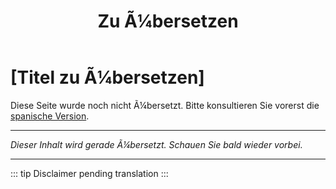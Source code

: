 ﻿---
title: [Zu Ã¼bersetzen]
---

<!-- TODO: translation missing - German version -->

# [Titel zu Ã¼bersetzen]

Diese Seite wurde noch nicht Ã¼bersetzt. Bitte konsultieren Sie vorerst die [spanische Version](/es/test-search).

---

*Dieser Inhalt wird gerade Ã¼bersetzt. Schauen Sie bald wieder vorbei.*

---

::: tip
Disclaimer pending translation
:::
